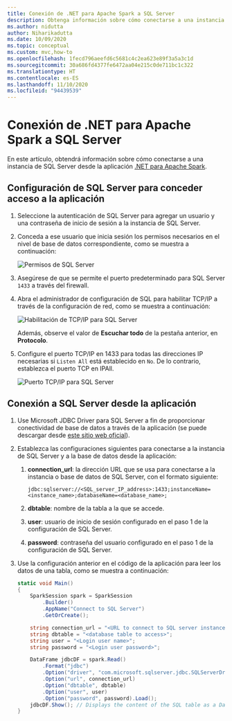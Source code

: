 ```yaml
---
title: Conexión de .NET para Apache Spark a SQL Server
description: Obtenga información sobre cómo conectarse a una instancia de SQL Server desde la aplicación .NET para Apache Spark.
ms.author: nidutta
author: Niharikadutta
ms.date: 10/09/2020
ms.topic: conceptual
ms.custom: mvc,how-to
ms.openlocfilehash: 1fecd796aeefd6c5681c4c2ea623e89f3a5a3c1d
ms.sourcegitcommit: 30a686fd4377fe6472aa04e215c0de711bc1c322
ms.translationtype: HT
ms.contentlocale: es-ES
ms.lasthandoff: 11/10/2020
ms.locfileid: "94439539"
---
```

# <a name="connect-net-for-apache-spark-to-sql-server"></a>Conexión de .NET para Apache Spark a SQL Server

En este artículo, obtendrá información sobre cómo conectarse a una instancia de SQL Server desde la aplicación [.NET para Apache Spark](https://github.com/dotnet/spark).

## <a name="configure-sql-server-to-grant-your-application-access"></a>Configuración de SQL Server para conceder acceso a la aplicación

1. Seleccione la autenticación de SQL Server para agregar un usuario y una contraseña de inicio de sesión a la instancia de SQL Server.
2. Conceda a ese usuario que inicia sesión los permisos necesarios en el nivel de base de datos correspondiente, como se muestra a continuación:

    ![Permisos de SQL Server](./media/connect-external-sources/SqlServerAuth.png)

3. Asegúrese de que se permite el puerto predeterminado para SQL Server `1433` a través del firewall.
4. Abra el administrador de configuración de SQL para habilitar TCP/IP a través de la configuración de red, como se muestra a continuación:

    ![Habilitación de TCP/IP para SQL Server](./media/connect-external-sources/SqlServerTCPIP.png)

    Además, observe el valor de **Escuchar todo** de la pestaña anterior, en **Protocolo**.

5. Configure el puerto TCP/IP en 1433 para todas las direcciones IP necesarias si `Listen All` está establecido en `No`. De lo contrario, establezca el puerto TCP en IPAll.

    ![Puerto TCP/IP para SQL Server](./media/connect-external-sources/SQLServerTCPIIPPort.png)

## <a name="connect-to-sql-server-from-your-application"></a>Conexión a SQL Server desde la aplicación

1. Use Microsoft JDBC Driver para SQL Server a fin de proporcionar conectividad de base de datos a través de la aplicación (se puede descargar desde [este sitio web oficial](/sql/connect/jdbc/download-microsoft-jdbc-driver-for-sql-server?view=sql-server-ver15)).
2. Establezca las configuraciones siguientes para conectarse a la instancia de SQL Server y a la base de datos desde la aplicación:
    1. **connection_url**: la dirección URL que se usa para conectarse a la instancia o base de datos de SQL Server, con el formato siguiente:

        ```
        jdbc:sqlserver://<SQL_server_IP_address>:1433;instanceName=<instance_name>;databaseName=<database_name>;
        ```

    2. **dbtable**: nombre de la tabla a la que se accede.
    3. **user**: usuario de inicio de sesión configurado en el paso 1 de la configuración de SQL Server.
    4. **password**: contraseña del usuario configurado en el paso 1 de la configuración de SQL Server.
3. Use la configuración anterior en el código de la aplicación para leer los datos de una tabla, como se muestra a continuación:

    ```csharp
    static void Main()
    {
        SparkSession spark = SparkSession
            .Builder()
            .AppName("Connect to SQL Server")
            .GetOrCreate();

        string connection_url = "<URL to connect to SQL server instance>";
        string dbtable = "<database table to access>";
        string user = "<Login user name>";
        string password = "<Login user password>";

        DataFrame jdbcDF = spark.Read()
            .Format("jdbc")
            .Option("driver", "com.microsoft.sqlserver.jdbc.SQLServerDriver")
            .Option("url", connection_url)
            .Option("dbtable", dbtable)
            .Option("user", user)
            .Option("password", password).Load();
        jdbcDF.Show(); // Displays the content of the SQL table as a DataFrame
    }
    ```
